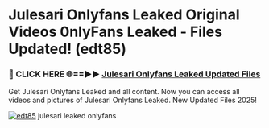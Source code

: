 # Julesari Onlyfans Leaked Original Videos 0nlyFans Leaked - Files Updated! (edt85)

<h3>🔴 CLICK HERE 🌐==►► <a href="https://best4dudes.click/HH4t6V" rel="nofollow">Julesari Onlyfans Leaked Updated Files</a></h3>

Get Julesari Onlyfans Leaked and all content. Now you can access all videos and pictures of Julesari Onlyfans Leaked. New Updated Files 2025!

[![edt85](https://github.com/user-attachments/assets/8c521d6e-e6e3-4a75-9320-d58ab9d79d5b)](https://best4dudes.click/HH4t6V)
julesari leaked onlyfans